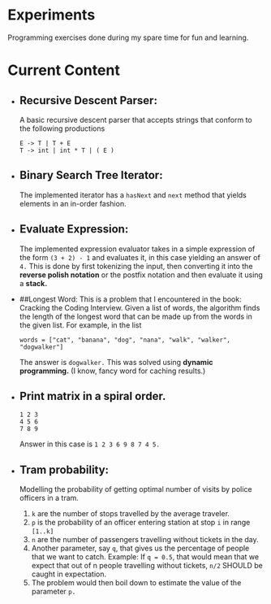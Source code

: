 # Experiments

Programming exercises done during my spare time for fun and learning.

# Current Content

* ## Recursive Descent Parser: 
  A basic recursive descent parser that accepts strings that conform to the following productions
  
  ```
  E -> T | T + E
  T -> int | int * T | ( E )
  ```
  
* ## Binary Search Tree Iterator: 
  The implemented iterator has a `hasNext` and `next` method that yields elements in an in-order fashion.
  
* ## Evaluate Expression: 
  The implemented expression evaluator takes in a simple expression of the form `(3 + 2) - 1` and evaluates it, in this case yielding an answer of `4.`
  This is done by first tokenizing the input, then converting it into the **reverse polish notation** or the postfix notation and then evaluate it using a **stack.**
  
* ##Longest Word: 
  This is a problem that I encountered in the book: Cracking the Coding Interview. Given a list of words, the algorithm finds the length of the longest word
  that can be made up from the words in the given list. For example, in the list
  
  ```
  words = ["cat", "banana", "dog", "nana", "walk", "walker", "dogwalker"]
  
  ```
  The answer is `dogwalker.` This was solved using **dynamic programming.** (I know, fancy word for caching results.)
  
* ## Print matrix in a spiral order.

  ```
  1 2 3
  4 5 6
  7 8 9
  ```
  Answer in this case is `1 2 3 6 9 8 7 4 5.`
  
* ## Tram probability: 
  Modelling the probability of getting optimal number of 
  visits by police officers in a tram.
  1. `k` are the number of stops travelled by the average traveler.
  2. `p` is the probability of an officer entering station at stop `i` in
   range `[1..k]`
  3. `n` are the number of passengers travelling without tickets in the day.
  4. Another parameter, say `q`, that gives us the percentage of people
   that we want to catch. Example: If `q = 0.5`, that would mean that we 
   expect that out of n people travelling without tickets, `n/2` SHOULD be caught
   in expectation.
  5. The problem would then boil down to estimate the value of the parameter `p.`


